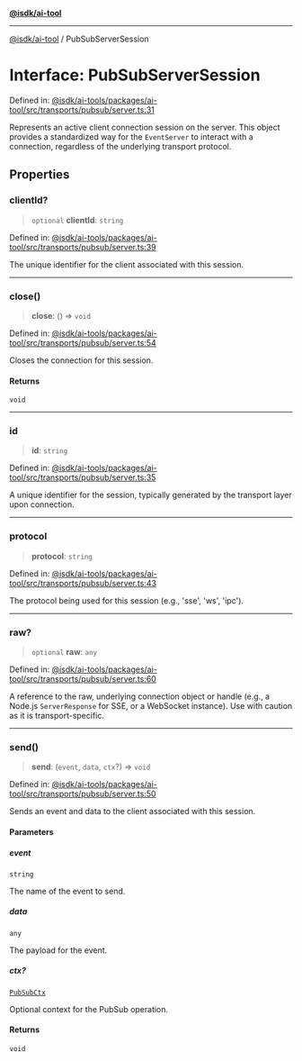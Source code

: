 [**@isdk/ai-tool**](../README.md)

***

[@isdk/ai-tool](../globals.md) / PubSubServerSession

# Interface: PubSubServerSession

Defined in: [@isdk/ai-tools/packages/ai-tool/src/transports/pubsub/server.ts:31](https://github.com/isdk/ai-tool.js/blob/4ebf370aaec9c78535cb40ffc19656d7bddcb145/src/transports/pubsub/server.ts#L31)

Represents an active client connection session on the server.
This object provides a standardized way for the `EventServer` to interact
with a connection, regardless of the underlying transport protocol.

## Properties

### clientId?

> `optional` **clientId**: `string`

Defined in: [@isdk/ai-tools/packages/ai-tool/src/transports/pubsub/server.ts:39](https://github.com/isdk/ai-tool.js/blob/4ebf370aaec9c78535cb40ffc19656d7bddcb145/src/transports/pubsub/server.ts#L39)

The unique identifier for the client associated with this session.

***

### close()

> **close**: () => `void`

Defined in: [@isdk/ai-tools/packages/ai-tool/src/transports/pubsub/server.ts:54](https://github.com/isdk/ai-tool.js/blob/4ebf370aaec9c78535cb40ffc19656d7bddcb145/src/transports/pubsub/server.ts#L54)

Closes the connection for this session.

#### Returns

`void`

***

### id

> **id**: `string`

Defined in: [@isdk/ai-tools/packages/ai-tool/src/transports/pubsub/server.ts:35](https://github.com/isdk/ai-tool.js/blob/4ebf370aaec9c78535cb40ffc19656d7bddcb145/src/transports/pubsub/server.ts#L35)

A unique identifier for the session, typically generated by the transport layer upon connection.

***

### protocol

> **protocol**: `string`

Defined in: [@isdk/ai-tools/packages/ai-tool/src/transports/pubsub/server.ts:43](https://github.com/isdk/ai-tool.js/blob/4ebf370aaec9c78535cb40ffc19656d7bddcb145/src/transports/pubsub/server.ts#L43)

The protocol being used for this session (e.g., 'sse', 'ws', 'ipc').

***

### raw?

> `optional` **raw**: `any`

Defined in: [@isdk/ai-tools/packages/ai-tool/src/transports/pubsub/server.ts:60](https://github.com/isdk/ai-tool.js/blob/4ebf370aaec9c78535cb40ffc19656d7bddcb145/src/transports/pubsub/server.ts#L60)

A reference to the raw, underlying connection object or handle
(e.g., a Node.js `ServerResponse` for SSE, or a WebSocket instance).
Use with caution as it is transport-specific.

***

### send()

> **send**: (`event`, `data`, `ctx`?) => `void`

Defined in: [@isdk/ai-tools/packages/ai-tool/src/transports/pubsub/server.ts:50](https://github.com/isdk/ai-tool.js/blob/4ebf370aaec9c78535cb40ffc19656d7bddcb145/src/transports/pubsub/server.ts#L50)

Sends an event and data to the client associated with this session.

#### Parameters

##### event

`string`

The name of the event to send.

##### data

`any`

The payload for the event.

##### ctx?

[`PubSubCtx`](../type-aliases/PubSubCtx.md)

Optional context for the PubSub operation.

#### Returns

`void`
